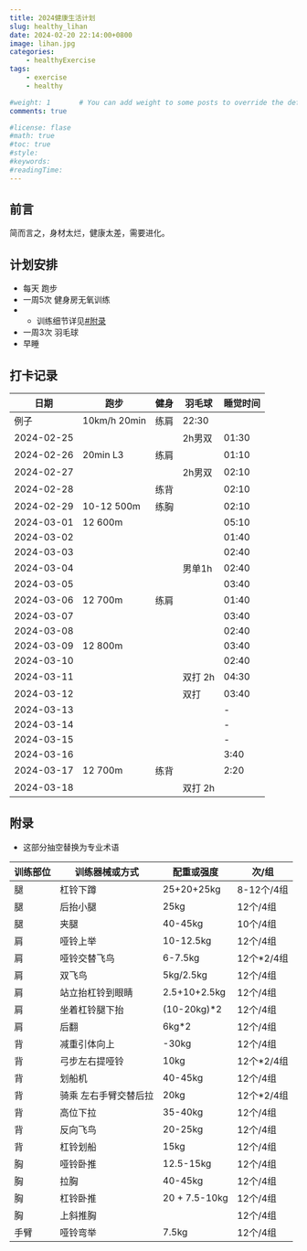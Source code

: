 ```yaml
---
title: 2024健康生活计划
slug: healthy_lihan
date: 2024-02-20 22:14:00+0800
image: lihan.jpg
categories:
    - healthyExercise
tags:
    - exercise
    - healthy

#weight: 1       # You can add weight to some posts to override the default sorting (date descending)
comments: true

#license: flase
#math: true
#toc: true
#style: 
#keywords:
#readingTime:
---
```


## 前言

简而言之，身材太烂，健康太差，需要进化。

## 计划安排

- 每天 跑步
- 一周5次 健身房无氧训练
- - 训练细节详见[#附录](#附录)
- 一周3次 羽毛球
- 早睡

## 打卡记录

| 日期 | 跑步 | 健身 | 羽毛球 | 睡觉时间 |
| --- | --- | --- | --- | --- |
| 例子 | 10km/h 20min | 练肩 | 22:30 |
| 2024-02-25 |  |  | 2h男双 | 01:30 |
| 2024-02-26 | 20min L3 | 练肩 |  | 01:10 |
| 2024-02-27 |  |  | 2h男双 | 02:10 |
| 2024-02-28 |  | 练背 |  | 02:10 |
| 2024-02-29 | 10-12 500m | 练胸 |  | 02:10 |
| 2024-03-01 | 12 600m |  |  | 05:10 |
| 2024-03-02 |  |  |  | 01:40 |
| 2024-03-03 |  |  |  | 02:40 |
| 2024-03-04 |  |  | 男单1h | 02:40 |
| 2024-03-05 |  |  |  | 03:40 |
| 2024-03-06 | 12 700m | 练肩 |  | 01:40 |
| 2024-03-07 |  |  |  | 03:40 |
| 2024-03-08 |  |  |  | 02:40 |
| 2024-03-09 | 12 800m |  |  | 03:40 |
| 2024-03-10 |  |  |  | 02:40 |
| 2024-03-11 |  |  | 双打 2h | 04:30 |
| 2024-03-12 |  |  | 双打 | 03:40 |
| 2024-03-13 |  |  |  | - |
| 2024-03-14 |  |  |  | - |
| 2024-03-15 |  |  |  | - |
| 2024-03-16 |  |  |  | 3:40 |
| 2024-03-17 | 12 700m | 练背 |  | 2:20 |
| 2024-03-18 |  |  | 双打 2h |  |


## 附录

- 这部分抽空替换为专业术语

| 训练部位 | 训练器械或方式 | 配重或强度 | 次/组 |
| --- | --- | --- | --- |
| 腿 | 杠铃下蹲 | 25+20+25kg | 8-12个/4组 |
| 腿 | 后抬小腿 | 25kg | 12个/4组 |
| 腿 | 夹腿 | 40-45kg | 10个/4组 |
| 肩 | 哑铃上举 | 10-12.5kg | 12个/4组 |
| 肩 | 哑铃交替飞鸟 | 6-7.5kg | 12个*2/4组 |
| 肩 | 双飞鸟 | 5kg/2.5kg | 12个/4组 |
| 肩 | 站立抬杠铃到眼睛 | 2.5+10+2.5kg | 12个/4组 |
| 肩 | 坐着杠铃腿下抬 | (10-20kg)*2 | 12个/4组 |
| 肩 | 后翻 | 6kg*2 | 12个/4组 |
| 背 | 减重引体向上 | -30kg | 12个/4组 |
| 背 | 弓步左右提哑铃 | 10kg | 12个*2/4组 |
| 背 | 划船机 | 40-45kg | 12个/4组 |
| 背 | 骑乘 左右手臂交替后拉 | 20kg | 12个*2/4组 |
| 背 | 高位下拉 | 35-40kg | 12个/4组 |
| 背 | 反向飞鸟 | 20-25kg | 12个/4组 |
| 背 | 杠铃划船 | 15kg | 12个/4组 |
| 胸 | 哑铃卧推 | 12.5-15kg | 12个/4组 |
| 胸 | 拉胸 | 40-45kg | 12个/4组 |
| 胸 | 杠铃卧推 | 20 + 7.5-10kg | 12个/4组 |
| 胸 | 上斜推胸 |  | 12个/4组 |
| 手臂 | 哑铃弯举 | 7.5kg | 12个/4组 |








